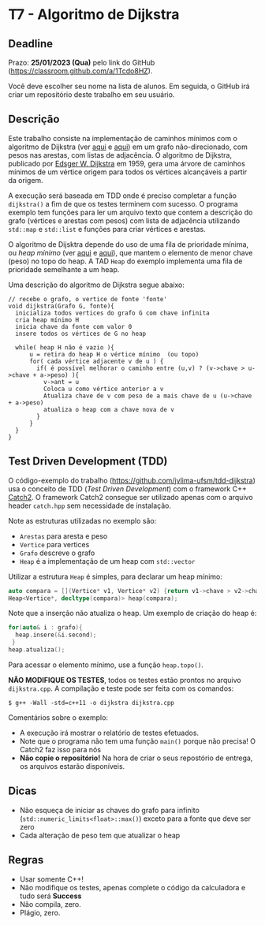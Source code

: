 
# T7 - Algoritmo de Dijkstra

## Deadline

Prazo: **25/01/2023 (Qua)** pelo link do GitHub (https://classroom.github.com/a/1Tcdo8HZ).

Você deve escolher seu nome na lista de alunos. Em seguida, o GitHub irá criar um repositório deste trabalho em seu usuário.

## Descrição

Este trabalho consiste na implementação de caminhos mínimos com o algoritmo de
Dijkstra (ver [aqui](https://www.ime.usp.br/~pf/analise_de_algoritmos/aulas/dijkstra.html) e [aqui](https://www.freecodecamp.org/news/dijkstras-shortest-path-algorithm-visual-introduction/)) em um grafo não-direcionado, com pesos nas arestas, com listas de
adjacência.
O algoritmo de Dijkstra, publicado por [Edsger W. Dijkstra](https://en.wikipedia.org/wiki/Edsger_W._Dijkstra) em 1959, gera uma árvore de caminhos mínimos de um
 vértice origem
para todos os vértices alcançáveis a partir da origem.

A execução será baseada em TDD onde é preciso completar a função `dijkstra()` a fim de que os testes terminem com sucesso. 
O programa exemplo tem funções para ler um arquivo texto que contem a descrição do grafo
(vértices e arestas com pesos) com lista de adjacência utilizando
`std::map` e `std::list` e funções para criar vértices e arestas. 

O algoritmo de Dijsktra depende do uso de uma fila de prioridade
mínima, ou *heap mínimo* (ver [aqui](https://pt.wikipedia.org/wiki/Heap) e [aqui](https://www.ime.usp.br/~pf/analise_de_algoritmos/aulas/heap.html)), que mantem o elemento de menor chave (peso) no
topo do heap.  A TAD `Heap` do exemplo implementa uma fila de prioridade
semelhante a um heap.

Uma descrição do algoritmo  de Dijkstra segue abaixo:
```
// recebe o grafo, o vertice de fonte 'fonte'
void dijkstra(Grafo G, fonte){
  inicializa todos vertices do grafo G com chave infinita
  cria heap mínimo H 
  inicia chave da fonte com valor 0
  insere todos os vértices de G no heap 
  
  while( heap H não é vazio ){
      u = retira do heap H o vértice mínimo  (ou topo)
      for( cada vértice adjacente v de u ) {
        if( é possível melhorar o caminho entre (u,v) ? (v->chave > u->chave + a->peso) ){
          v->ant = u
          Coloca u como vértice anterior a v 
          Atualiza chave de v com peso de a mais chave de u (u->chave + a->peso)
          atualiza o heap com a chave nova de v 
        }
      }
  }
}
```


## Test Driven Development (TDD)

O código-exemplo do trabalho (https://github.com/jvlima-ufsm/tdd-dijkstra) usa o conceito de TDD (*Test Driven Development*) com o framework C++ [Catch2](https://github.com/catchorg/Catch2/tree/v2.x).
O framework Catch2 consegue ser utilizado apenas com o arquivo header `catch.hpp` sem necessidade de instalação.

Note as estruturas utilizadas no exemplo são:
- `Arestas` para aresta e peso
- `Vertice` para vertices
- `Grafo` descreve o grafo
- `Heap` é a implementação de um heap com `std::vector`

Utilizar a estrutura `Heap` é simples, para declarar um heap mínimo:
```C++
auto compara = [](Vertice* v1, Vertice* v2) {return v1->chave > v2->chave;};
Heap<Vertice*, decltype(compara)> heap(compara);
```
Note que a inserção não atualiza o heap. Um exemplo de criação do heap
é:
```C++
for(auto& i : grafo){
  heap.insere(&i.second);
 }
heap.atualiza();
```
Para acessar o elemento mínimo, use a função `heap.topo()`.

**NÃO MODIFIQUE OS TESTES**, todos os testes estão prontos no arquivo `dijkstra.cpp`. A compilação e teste pode ser feita com os comandos:
```
$ g++ -Wall -std=c++11 -o dijkstra dijkstra.cpp 
```

Comentários sobre o exemplo:
- A execução irá mostrar o relatório de testes efetuados.
- Note que o programa não tem uma função `main()` porque não precisa! O Catch2 faz isso para nós
- **Não copie o repositório!** Na hora de criar o seus repostório de entrega, os arquivos estarão disponíveis.

## Dicas
- Não esqueça de iniciar as chaves do grafo para infinito (`std::numeric_limits<float>::max()`) exceto para a fonte que deve ser zero
- Cada alteração de peso tem que atualizar o heap


## Regras
- Usar somente C++!
- Não modifique os testes, apenas complete o código da calculadora e tudo será **Success**
- Não compila, zero.
- Plágio, zero.
